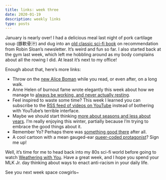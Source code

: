```yaml
---
title: links: week three
date: 2020-01-19
description: weekly links
type: posts
---
```


January is nearly over! I had a delicious meal last night of pork cartilage soup (豚軟骨汁) and dug into an [old classic sci-fi book](https://www.fantasticfiction.com/c/deborah-christian/mainline.htm) on recommendation from Robin Sloan’s newsletter. It’s weird and fun so far. I also started back at the gym last week, which left me hobbling around as my body complains about all the rowing I did. At least it’s next to my office!

Enough about that, here’s more links:

- Throw on the [new Alice Boman](https://music.apple.com/us/album/who-knows/1479120003?i=1479120009) while you read, or even after, on a long walk.
- Anne Helen of burnout fame wrote elegantly this week about how we manage to [always be working, and never actually resting](https://annehelen.substack.com/p/the-wages-of-productivity).
- Feel inspired to waste some time? This week I learned you can subscribe to the [RSS feed of videos on YouTube](https://mjtsai.com/blog/2020/01/16/youtube-rss-feeds/) instead of bothering with YouTube’s terrible interface.
- Maybe we should start thinking [more about seasons and less about years](https://austinkleon.com/2020/01/06/circular-time-vs-linear-time/). I’m really enjoying this winter, partially because I’m trying to embrace the good things about it.
- Remember Yo? Perhaps there was [something good there](https://laughingkaiju.com/yo-really/) after all.
- A cool cartoon with a mean gauged-ear [queer-coded protagonist](https://www.polygon.com/2020/1/8/21057255/infinity-train-book-2-new-episodes-tulip-jesse-mt-mystery)? Sign me up!

Well, it’s time for me to head back into my 80s sci-fi world before going to watch [Weathering with You](https://en.wikipedia.org/wiki/Weathering_with_You). Have a great week, and I hope you spend your MLK Jr. day thinking about ways to enact anti-racism in your daily life.

See you next week space cowgirls~